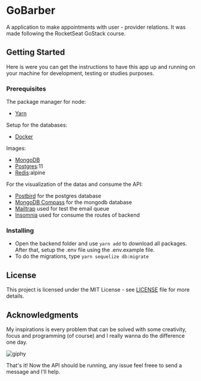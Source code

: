 # GoBarber
A application to make appointments with user - provider relations. It was made following the RocketSeat GoStack course.

## Getting Started
Here is were you can get the instructions to have this app up and running on your machine for development, testing or studies purposes.

### Prerequisites
The package manager for node:
- [Yarn](https://yarnpkg.com/lang/en/docs/install/#windows-stable)

Setup for the databases:
- [Docker](https://docs.docker.com/install/)

Images:
- [MongoDB](https://hub.docker.com/_/mongo) 
- [Postgres](https://hub.docker.com/_/postgres):11
- [Redis](https://hub.docker.com/_/redis/):alpine

For the visualization of the datas and consume the API:
- [Postbird](https://electronjs.org/apps/postbird) for the postgres database
- [MongoDB Compass](https://www.mongodb.com/products/compass) for the mongodb database
- [Mailtrap](https://mailtrap.io/) used for test the email queue
- [Insomnia](https://insomnia.rest/download/) used for consume the routes of backend

### Installing
- Open the backend folder and use ```yarn add``` to download all packages. After that, setup the .env file using the .env.example file.
- To do the migrations, type ```yarn sequelize db:migrate```

## License
This project is licensed under the MIT License - see [LICENSE](LICENSE.md) file for more details.

## Acknowledgments
My inspirations is every problem that can be solved with some creativity, focus and programming (of course) and I really wanna do the difference one day.

![giphy](https://user-images.githubusercontent.com/43659888/72206994-f932e600-3472-11ea-8c2b-7b4c24e9b47c.gif)

That's it! Now the API should be running, any issue feel freee to send a message and I'll help.
